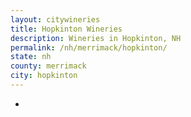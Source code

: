 ```yaml
---
layout: citywineries
title: Hopkinton Wineries
description: Wineries in Hopkinton, NH
permalink: /nh/merrimack/hopkinton/
state: nh
county: merrimack
city: hopkinton
---
```

-
